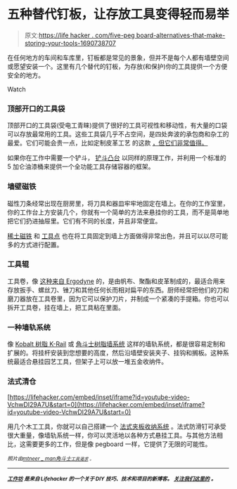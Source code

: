 # 五种替代钉板，让存放工具变得轻而易举

> 原文:[https://life hacker . com/five-peg board-alternatives-that-make-storing-your-tools-1690738707](https://lifehacker.com/five-pegboard-alternatives-that-make-storing-your-tools-1690738707)

在任何地方的车间和车库里，钉板都是常见的景象，但并不是每个人都有墙壁空间或愿望安装一个。这里有几个替代的钉板，为存放(和保护)你的工具提供一个方便安全的地方。

Watch

### 顶部开口的工具袋

顶部开口的工具袋(受电工青睐)提供了很好的工具可视性和移动性，有大量的口袋可以存放最常用的工具。这些工具袋几乎不占空间，是四处奔波的承包商和杂工的最爱。它们可能会贵一点，比如定制皮革工艺 的这款 [，但它们非常值得。](http://smile.amazon.com/Custom-Leathercraft-L238-18-Inch-Carrier/dp/B009QYZNT4?asc_campaign=InlineText&asc_refurl=https://lifehacker.com/five-pegboard-alternatives-that-make-storing-your-tools-1690738707&asc_source=&tag=kinjalifehackerlink-20)

如果你在工作中需要一个铲斗， [铲斗凸台](http://bucketboss.com/) 以同样的原理工作，并利用一个标准的 5 加仑油漆桶来提供一个全功能工具存储容器的框架。

### 墙壁磁铁

磁性刀条经常出现在厨房里，将刀具和器皿牢牢地固定在墙上。在你的工作室里，你的工作台上方安装几个，你就有一个简单的方法来悬挂你的工具，而不是简单地把它们扔进抽屉里。它们有不同的长度，并且非常便宜。

[稀土磁铁](http://www.amazon.com/Rare-Earth-Magnets-Pack-10/dp/B00024DNVC?asc_campaign=InlineText&asc_refurl=https://lifehacker.com/five-pegboard-alternatives-that-make-storing-your-tools-1690738707&asc_source=&tag=kinjalifehackerlink-20) 和 [工具点](http://www.laboratory424.com/project/tool-dot) 也在将工具固定到墙上方面做得非常出色，并且可以以尽可能多的方式进行配置。

### 工具辊

工具卷，像 [这种来自 Ergodyne](https://www.amazon.com/dp/B0013G5YAG?asc_campaign=InlineText&asc_refurl=https://lifehacker.com/five-pegboard-alternatives-that-make-storing-your-tools-1690738707&asc_source=&linkCode=ogi&psc=1&smid=ATVPDKIKX0DER&tag=kinjalifehackerlink-20&th=1) 的，是由帆布、聚酯和皮革制成的，最适合用来存放扳手、螺丝刀、锉刀和其他任何长而相对扁平的东西。厨师经常把他们的刀和磨刀器放在工具卷里，因为它可以保护刀片，并制成一个紧凑的手提箱。你也可以拆开工具卷，挂在墙上，把工具粘在里面。

### 一种墙轨系统

像 [Kobalt 树脂 K-Rail](http://www.lowes.com/ProductDisplay?partNumber=103683-23170-8100401BL&langId=-1&storeId=10151&productId=3374252&catalogId=10051&cmRelshp=req&rel=nofollow&cId=PDIO1) 或 [角斗士树脂墙系统](http://www.lowes.com/ProductDisplay?partNumber=182183-46-GAWC041PZY&langId=-1&storeId=10151&productId=4196257&catalogId=10051&cmRelshp=req&rel=nofollow&cId=PDIO1) 这样的墙轨系统，都是很容易定制和扩展的。将挂杆安装到您想要的高度，然后沿墙壁安装夹子、挂钩和搁板。这种系统最适合悬挂园艺工具，但架子上可以放一堆五金收纳件。

### 法式清仓

 [https://lifehacker.com/embed/inset/iframe?id=youtube-video-VchwDI29A7U&start=0](https://lifehacker.com/embed/inset/iframe?id=youtube-video-VchwDI29A7U&start=0) 

用几个木工工具，你就可以自己搭建一个 [法式夹板收纳系统](http://workshop.lifehacker.com/hang-anything-on-your-wall-with-a-french-cleat-storage-1657085430) 。法式防滑钉可承受很大重量，像墙轨系统一样，你可以灵活地以各种方式悬挂工具。与其他方法相比，这需要更多的工作，但是像 pegboard 一样，它提供了无限的可能性。

<small>*照片由*</small>[<small>*mtneer _ man*</small>](http://www.flickr.com/photos/mtneer_man/5248410030)<small></small>*[<small>*角斗士*</small>](http://www.gladiatorgarageworks.com)<small>*[<small>*工具渴求*</small>](http://toolcrave.com) <small>*。*</small>*</small>*

* * *

**[*<small>工作坊</small>*](http://workshop.lifehacker.com/) *<small>是来自 Lifehacker 的一个关于 DIY 技巧、技术和项目的新博客。</small>* [*<small>关注我们这里的</small>*](https://twitter.com/WorkshopLH) *<small>。</small>***
